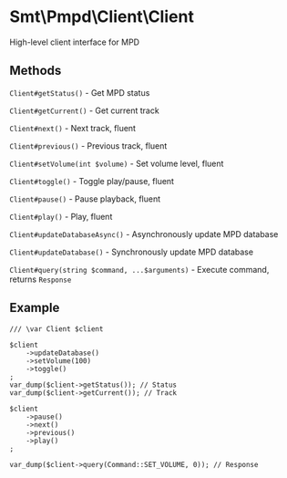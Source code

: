Smt\Pmpd\Client\Client
======================

High-level client interface for MPD

Methods
-------

`Client#getStatus()` - Get MPD status

`Client#getCurrent()` - Get current track

`Client#next()` - Next track, fluent

`Client#previous()` - Previous track, fluent

`Client#setVolume(int $volume)` - Set volume level, fluent

`Client#toggle()` - Toggle play/pause, fluent

`Client#pause()` - Pause playback, fluent

`Client#play()` - Play, fluent

`Client#updateDatabaseAsync()` - Asynchronously update MPD database

`Client#updateDatabase()` - Synchronously update MPD database

`Client#query(string $command, ...$arguments)` - Execute command, returns `Response`

Example
-------

    /// \var Client $client
    
    $client
        ->updateDatabase()
        ->setVolume(100)
        ->toggle()
    ;
    var_dump($client->getStatus()); // Status
    var_dump($client->getCurrent()); // Track
    
    $client
        ->pause()
        ->next()
        ->previous()
        ->play()
    ;
    
    var_dump($client->query(Command::SET_VOLUME, 0)); // Response

